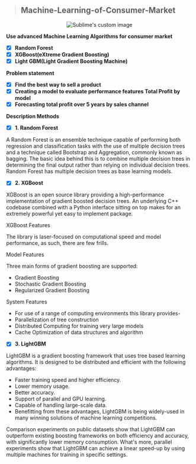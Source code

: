 >## Machine-Learning-of-Consumer-Market
<p align="center">
  <img src="https://cdn.ihs.com/www/blog/ra-global-business-527035084-post.jpg?raw=true" alt="Sublime's custom image"/>
</p>


**Use advanced Machine Learning Algorithms for consumer market**
- [x] **Random Forest**
- [x] **XGBoost(eXtreme Gradient Boosting)**
- [x] **Light GBM(Light Gradient Boosting Machine)**

**Problem statement**
- [x] **Find the best way to sell a product**
- [x] **Creating a model to evaluate performance features Total Profit by model**
- [x] **Forecasting total profit over 5 years by sales channel**

**Description Methods**


- [x] **1. Random Forest**

A Random Forest is an ensemble technique capable of performing both regression and classification tasks with the use of multiple decision trees and a technique called Bootstrap and Aggregation, commonly known as bagging. The basic idea behind this is to combine multiple decision trees in determining the final output rather than relying on individual decision trees. Random Forest has multiple decision trees as base learning models.

- [x] **2. XGBoost**

XGBoost is an open source library providing a high-performance implementation of gradient boosted decision trees. An underlying C++ codebase combined with a Python interface sitting on top makes for an extremely powerful yet easy to implement package.

XGBoost Features

The library is laser-focused on computational speed and model performance, as such, there are few frills.

Model Features

Three main forms of gradient boosting are supported:

- Gradient Boosting
- Stochastic Gradient Boosting
- Regularized Gradient Boosting
 
 System Features
 
- For use of a range of computing environments this library provides-
- Parallelization of tree construction
- Distributed Computing for training very large models
- Cache Optimization of data structures and algorithm

- [x] **3. LightGBM**

LightGBM is a gradient boosting framework that uses tree based learning algorithms. It is designed to be distributed and efficient with the following advantages:

- Faster training speed and higher efficiency.
- Lower memory usage.
- Better accuracy.
- Support of parallel and GPU learning.
- Capable of handling large-scale data.
- Benefitting from these advantages, LightGBM is being widely-used in many winning solutions of machine learning competitions.

Comparison experiments on public datasets show that LightGBM can outperform existing boosting frameworks on both efficiency and accuracy, with significantly lower memory consumption. What's more, parallel experiments show that LightGBM can achieve a linear speed-up by using multiple machines for training in specific settings.

